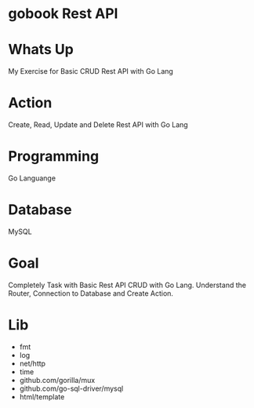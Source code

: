 # gobook Rest API

# Whats Up
My Exercise for Basic CRUD Rest API with Go Lang

# Action
Create, Read, Update and Delete Rest API with Go Lang

# Programming
Go Languange

# Database
MySQL

# Goal
Completely Task with Basic Rest API CRUD with Go Lang. Understand the Router, Connection to Database and Create Action.

# Lib
- fmt
- log
- net/http
- time
- github.com/gorilla/mux
- github.com/go-sql-driver/mysql
- html/template